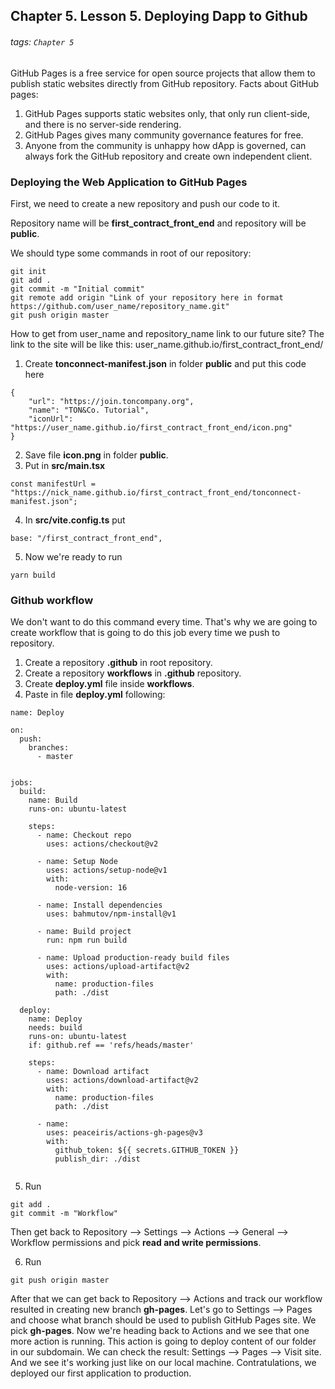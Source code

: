 ## Chapter 5. Lesson 5. Deploying Dapp to Github
###### tags: `Chapter 5`


GitHub Pages is a free service for open source projects that allow them to publish static websites directly from GitHub repository.
Facts about GitHub pages:
1. GitHub Pages supports static websites only, that only run client-side, and there is no server-side rendering. 
2. GitHub Pages gives many community governance features for free. 
3. Anyone from the community is unhappy how dApp is governed, can always fork the GitHub repository and create own independent client. 

### Deploying the Web Application to GitHub Pages

First, we need to create a new repository and push our code to it. 

Repository name will be **first_contract_front_end** and repository will be **public**.

We should type some commands in root of our repository:

``` 
git init
git add .
git commit -m "Initial commit"
git remote add origin "Link of your repository here in format https://github.com/user_name/repository_name.git"
git push origin master
```

How to get from user_name and repository_name link to our future site?
The link to the site will be like this: user_name.github.io/first_contract_front_end/

1. Create **tonconnect-manifest.json** in folder **public** and put this code here
``` 
{
    "url": "https://join.toncompany.org",
    "name": "TON&Co. Tutorial",
    "iconUrl": "https://user_name.github.io/first_contract_front_end/icon.png"
}
``` 
2. Save file **icon.png** in folder **public**.
3. Put in **src/main.tsx**
``` 
const manifestUrl = "https://nick_name.github.io/first_contract_front_end/tonconnect-manifest.json";
``` 
4. In **src/vite.config.ts** put
```
base: "/first_contract_front_end",
```

5. Now we're ready to run
```
yarn build
```

### Github workflow

We don't want to do this command every time. That's why we are going to create workflow that is going to do this job every time we push to repository.

1. Create a repository **.github** in root repository.
2. Create a repository **workflows** in **.github** repository.
3. Create **deploy.yml** file inside **workflows**.
4. Paste in file **deploy.yml** following:
```
name: Deploy

on:
  push:
    branches:
      - master


jobs:
  build:
    name: Build
    runs-on: ubuntu-latest

    steps:
      - name: Checkout repo
        uses: actions/checkout@v2

      - name: Setup Node
        uses: actions/setup-node@v1
        with:
          node-version: 16

      - name: Install dependencies
        uses: bahmutov/npm-install@v1

      - name: Build project
        run: npm run build

      - name: Upload production-ready build files
        uses: actions/upload-artifact@v2
        with:
          name: production-files
          path: ./dist

  deploy:
    name: Deploy
    needs: build
    runs-on: ubuntu-latest
    if: github.ref == 'refs/heads/master'

    steps:
      - name: Download artifact
        uses: actions/download-artifact@v2
        with:
          name: production-files
          path: ./dist

      - name:
        uses: peaceiris/actions-gh-pages@v3
        with: 
          github_token: ${{ secrets.GITHUB_TOKEN }}
          publish_dir: ./dist
          
```
5. Run
```
git add .
git commit -m "Workflow"
```

Then get back to Repository --> Settings --> Actions --> General --> Workflow permissions 
and pick **read and write permissions**.

6. Run
```
git push origin master
```

After that we can get back to Repository --> Actions and track our workflow resulted in creating new branch **gh-pages**.
Let's go to Settings --> Pages and choose what branch should be used to publish GitHub Pages site. We pick **gh-pages**.
Now we're heading back to Actions and we see that one more action is running. This action is going to deploy content of our folder in our subdomain.
We can check the result: Settings --> Pages --> Visit site. And we see it's working just like on our local machine. Contratulations, we deployed our first application to production.
